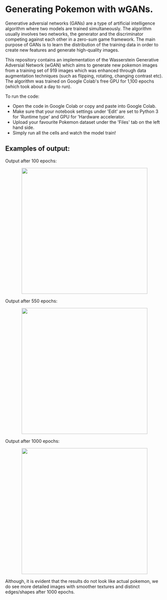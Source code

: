 # Generating Pokemon with wGANs. 
Generative adversial networks (GANs) are a type of artificial intelligence algorithm where two models are trained simultaneously. The algorithm usually involves two networks, the generator and the discriminator competing against each other in a zero-sum game framework. The main purpose of GANs is to learn the distribution of the training data in order to create new features and generate high-quality images.

This repository contains an implementation of the Wasserstein Generative Adversial Network (wGAN) which aims to generate new pokemon images from a training set of 919 images which was enhanced through data augmentation techniques (such as flipping, rotating, changing contrast etc). The algorithm was trained on Google Colab's free GPU for 1,100 epochs (which took about a day to run). 

To run the code: 
 - Open the code in Google Colab or copy and paste into Google Colab.
 - Make sure that your notebook settings under 'Edit' are set to Python 3 for 'Runtime type' and GPU for 'Hardware accelerator.
 - Upload your favourite Pokemon dataset under the 'Files' tab on the left hand side. 
 - Simply run all the cells and watch the model train! 
 
## Examples of output: 
Output after 100 epochs: 
<p align="center">
  <img width = 400, height = 400 src="https://user-images.githubusercontent.com/35329219/57977660-5be8f480-7a40-11e9-9305-f3195883394a.jpg">
</p>

Output after 550 epochs: 
<p align="center">
  <img width = 400, height = 400 src="https://user-images.githubusercontent.com/35329219/57977668-85098500-7a40-11e9-946b-91d71974907f.jpg">
</p>

Output after 1000 epochs: 
<p align="center">
  <img width = 400, height = 400 src="https://user-images.githubusercontent.com/35329219/57977669-9b174580-7a40-11e9-9be4-b91de06c429e.jpg">
</p>

Although, it is evident that the results do not look like actual pokemon, we do see more detailed images with smoother textures and distinct edges/shapes after 1000 epochs. 
